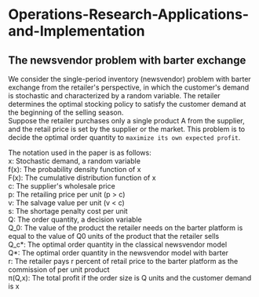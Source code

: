 # Operations-Research-Applications-and-Implementation
## The newsvendor problem with barter exchange  

  We consider the single-period inventory (newsvendor) problem with barter exchange from the retailer's perspective, in which the customer's demand is stochastic and characterized by a random variable. The retailer determines the optimal stocking policy to satisfy the customer demand at the beginning of the selling season.  
  Suppose the retailer purchases only a single product A from the supplier, and the retail price is set by the supplier or the market. This problem is to decide the optimal order quantity to `maximize its own expected profit`.  
 
The notation used in the paper is as follows:  
x: Stochastic demand, a random variable  
f(x): The probability density function of x  
F(x): The cumulative distribution function of x  
c: The supplier's wholesale price  
p: The retailing price per unit (p > c)  
v: The salvage value per unit (v < c)  
s: The shortage penalty cost per unit  
Q: The order quantity, a decision variable  
Q_0: The value of the product the retailer needs on the barter platform is equal to the value of Q0 units of the product that the retailer sells  
Q_c*: The optimal order quantity in the classical newsvendor model   
Q*: The optimal order quantity in the newsvendor model with barter  
r: The retailer pays r percent of retail price to the barter platform as the commission of per unit product  
π(Q,x): The total profit if the order size is Q units and the customer demand is x
